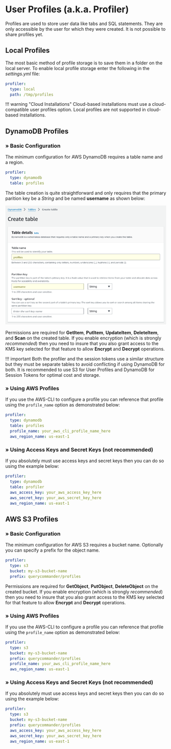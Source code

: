 # User Profiles (a.k.a. Profiler)

Profiles are used to store user data like tabs and SQL statements.  They are only accessible by the user for which they were created.  It is not possible to share profiles yet.

## Local Profiles

The most basic method of profile storage is to save them in a folder on the local server.  To enable local profile storage enter the following in the *settings.yml* file:

``` yaml
profiler:
  type: local
  path: /tmp/profiles
```

!!! warning "Cloud Installations"
    Cloud-based installations must use a cloud-compatible user profiles option.  Local profiles are not supported in cloud-based installations.

## DynamoDB Profiles

### &raquo; Basic Configuration

The minimum configuration for AWS DynamoDB requires a table name and a region.

``` yaml
profiler:
  type: dynamodb
  table: profiles
```

The table creation is quite straightforward and only requires that the primary parition key be a *String* and be named **username** as shown below:

![DynamoDB Profile Management Screenshot](../images/dynamodb_table_create_profiles.png)

Permissions are required for **GetItem**, **PutItem**, **UpdateItem**, **DeleteItem**, and **Scan** on the created table.  If you enable encryption (which is strongly *recommended*) then you need to insure that you also grant access to the KMS key selected for that feature to allow **Encrypt** and **Decrypt** operations.

!!! important
    Both the profiler and the session tokens use a similar structure but they must be separate tables to avoid conflicting if using DynamoDB for both.  It is recommended to use S3 for User Profiles and DynamoDB for Session Tokens for optimal cost and storage.

### &raquo; Using AWS Profiles

If you use the AWS-CLI to configure a profile you can reference that profile using the ```profile_name``` option as demonstrated below:

``` yaml
profiler:
  type: dynamodb
  table: profiles
  profile_name: your_aws_cli_profile_name_here
  aws_region_name: us-east-1
```

### &raquo; Using Access Keys and Secret Keys (not recommended)

If you absolutely must use access keys and secret keys then you can do so using the example below:

``` yaml
profiler:
  type: dynamodb
  table: profiler
  aws_access_key: your_aws_access_key_here
  aws_secret_key: your_aws_secret_key_here
  aws_region_name: us-east-1
```

## AWS S3 Profiles

### &raquo; Basic Configuration

The minimum configuration for AWS S3 requires a bucket name.  Optionally you can specify a prefix for the object name.

``` yaml
profiler:
  type: s3
  bucket: my-s3-bucket-name
  prefix: querycommander/profiles
```

Permissions are required for **GetObject**, **PutObject**, **DeleteObject** on the created bucket.  If you enable encryption (which is strongly *recommended*) then you need to insure that you also grant access to the KMS key selected for that feature to allow **Encrypt** and **Decrypt** operations.

### &raquo; Using AWS Profiles

If you use the AWS-CLI to configure a profile you can reference that profile using the ```profile_name``` option as demonstrated below:

``` yaml
profiler:
  type: s3
  bucket: my-s3-bucket-name
  prefix: querycommander/profiles
  profile_name: your_aws_cli_profile_name_here
  aws_region_name: us-east-1
```

### &raquo; Using Access Keys and Secret Keys (not recommended)

If you absolutely must use access keys and secret keys then you can do so using the example below:

``` yaml
profiler:
  type: s3
  bucket: my-s3-bucket-name
  prefix: querycommander/profiles
  aws_access_key: your_aws_access_key_here
  aws_secret_key: your_aws_secret_key_here
  aws_region_name: us-east-1
```
